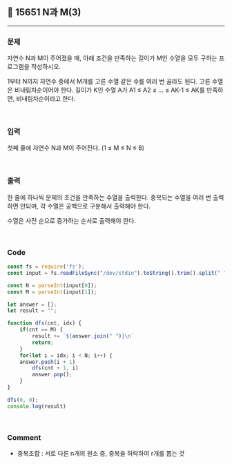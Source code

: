 ## 📮 15651 N과 M(3)
---

### 문제
자연수 N과 M이 주어졌을 때, 아래 조건을 만족하는 길이가 M인 수열을 모두 구하는 프로그램을 작성하시오.

1부터 N까지 자연수 중에서 M개를 고른 수열
같은 수를 여러 번 골라도 된다.
고른 수열은 비내림차순이어야 한다.
길이가 K인 수열 A가 A1 ≤ A2 ≤ ... ≤ AK-1 ≤ AK를 만족하면, 비내림차순이라고 한다.

<br />

### 입력
첫째 줄에 자연수 N과 M이 주어진다. (1 ≤ M ≤ N ≤ 8)

<br />

### 출력
한 줄에 하나씩 문제의 조건을 만족하는 수열을 출력한다. 중복되는 수열을 여러 번 출력하면 안되며, 각 수열은 공백으로 구분해서 출력해야 한다.

수열은 사전 순으로 증가하는 순서로 출력해야 한다.

<br />

### Code
```javascript
const fs = require('fs');
const input = fs.readFileSync("/dev/stdin").toString().trim().split(" ");

const N = parseInt(input[0]);
const M = parseInt(input[1]);

let answer = [];
let result = "";

function dfs(cnt, idx) {
	if(cnt == M) {
		result += `${answer.join(" ")}\n`
		return;
	}
	for(let i = idx; i < N; i++) {
    answer.push(i + 1)
		dfs(cnt + 1, i)
		answer.pop();
	}
}

dfs(0, 0);
console.log(result)
```

<br />

### Comment
* 중복조합 : 서로 다른 n개의 원소 중, 중복을 허락하여 r개를 뽑는 것
